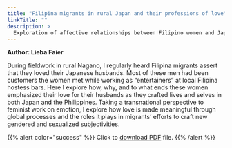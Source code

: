 ```yaml
---
title: "Filipina migrants in rural Japan and their professions of love"
linkTitle: ""
description: >
  Exploration of affective relationships between Filipino women and Japanese men in Nagano
---
```

**Author: Lieba Faier**

During fieldwork in rural Nagano, I regularly heard Filipina migrants assert that they loved their Japanese husbands. Most of these men had been customers the women met while working as “entertainers” at local Filipina hostess bars. Here I explore how, why, and to what ends these women emphasized their love for their husbands as they crafted lives and selves in both Japan and the Philippines. Taking a transnational perspective to feminist work on emotion, I explore how love is made meaningful through global processes and the roles it plays in migrants’ efforts to craft new gendered and sexualized subjectivities.

{{% alert color="success" %}}
Click to [download PDF](https://timog.org/static/pdf/filpina-migrants-in-rural-japan-and-their-professions-of-love.pdf) file.
{{% /alert %}}

